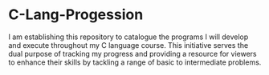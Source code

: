 # C-Lang-Progession
I am establishing this repository to catalogue the programs I will develop and execute throughout my C language course. This initiative serves the dual purpose of tracking my progress and providing a resource for viewers to enhance their skills by tackling a range of basic to intermediate problems.
